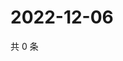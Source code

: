 # 2022-12-06

共 0 条

<!-- BEGIN WEIBO -->
<!-- 最后更新时间 Tue Dec 06 2022 01:00:44 GMT+0800 (China Standard Time) -->

<!-- END WEIBO -->
